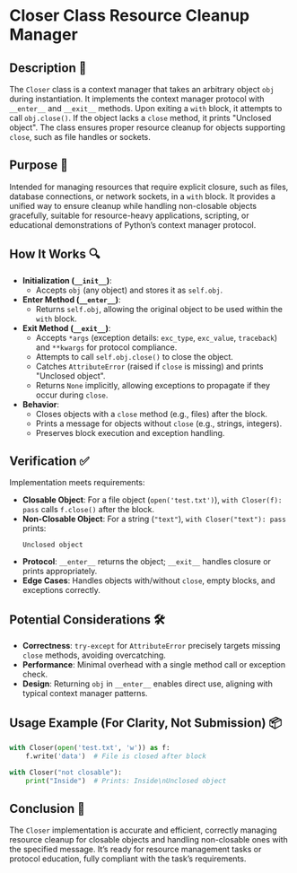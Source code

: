 # Closer Class Resource Cleanup Manager

## Description 📝

The `Closer` class is a context manager that takes an arbitrary object `obj` during instantiation.
It implements the context manager protocol with `__enter__` and `__exit__` methods.
Upon exiting a `with` block, it attempts to call `obj.close()`.
If the object lacks a `close` method, it prints "Unclosed object".
The class ensures proper resource cleanup for objects supporting `close`, such as file handles or sockets.

## Purpose 🎯

Intended for managing resources that require explicit closure, such as files, database connections, or network sockets, in a `with` block.
It provides a unified way to ensure cleanup while handling non-closable objects gracefully, suitable for resource-heavy applications, scripting, or educational demonstrations of Python’s context manager protocol.

## How It Works 🔍

-   **Initialization (`__init__`)**:
    -   Accepts `obj` (any object) and stores it as `self.obj`.
-   **Enter Method (`__enter__`)**:
    -   Returns `self.obj`, allowing the original object to be used within the `with` block.
-   **Exit Method (`__exit__`)**:
    -   Accepts `*args` (exception details: `exc_type`, `exc_value`, `traceback`) and `**kwargs` for protocol compliance.
    -   Attempts to call `self.obj.close()` to close the object.
    -   Catches `AttributeError` (raised if `close` is missing) and prints "Unclosed object".
    -   Returns `None` implicitly, allowing exceptions to propagate if they occur during `close`.
-   **Behavior**:
    -   Closes objects with a `close` method (e.g., files) after the block.
    -   Prints a message for objects without `close` (e.g., strings, integers).
    -   Preserves block execution and exception handling.

## Verification ✅

Implementation meets requirements:

-   **Closable Object**: For a file object (`open('test.txt')`), `with Closer(f): pass` calls `f.close()` after the block.
-   **Non-Closable Object**: For a string (`"text"`), `with Closer("text"): pass` prints:
    ```
    Unclosed object
    ```
-   **Protocol**: `__enter__` returns the object; `__exit__` handles closure or prints appropriately.
-   **Edge Cases**: Handles objects with/without `close`, empty blocks, and exceptions correctly.

## Potential Considerations 🛠️

-   **Correctness**: `try-except` for `AttributeError` precisely targets missing `close` methods, avoiding overcatching.
-   **Performance**: Minimal overhead with a single method call or exception check.
-   **Design**: Returning `obj` in `__enter__` enables direct use, aligning with typical context manager patterns.

## Usage Example (For Clarity, Not Submission) 📦

```python
with Closer(open('test.txt', 'w')) as f:
    f.write('data')  # File is closed after block

with Closer("not closable"):
    print("Inside")  # Prints: Inside\nUnclosed object
```

## Conclusion 🚀

The `Closer` implementation is accurate and efficient, correctly managing resource cleanup for closable objects and handling non-closable ones with the specified message.
It’s ready for resource management tasks or protocol education, fully compliant with the task’s requirements.
